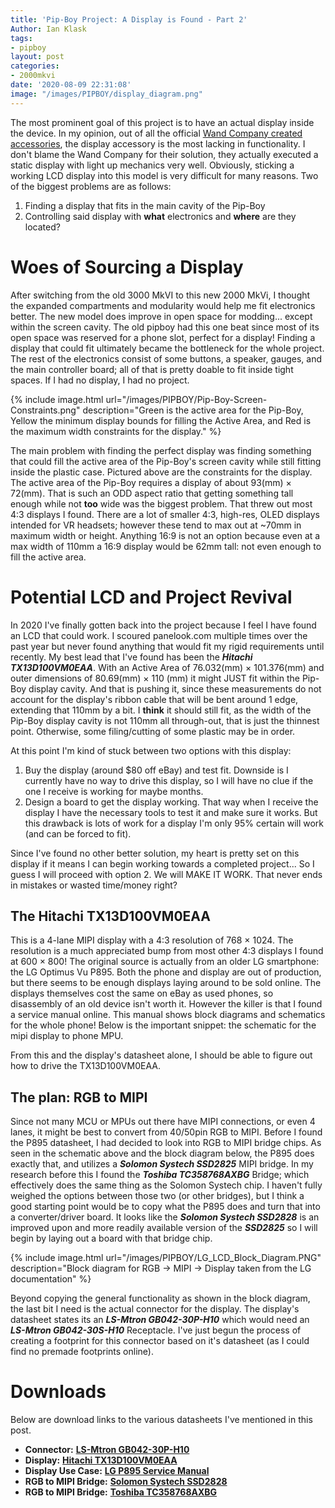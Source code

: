 ```yaml
---
title: 'Pip-Boy Project: A Display is Found - Part 2'
Author: Ian Klask
tags:
- pipboy
layout: post
categories:
- 2000mkvi
date: '2020-08-09 22:31:08'
image: "/images/PIPBOY/display_diagram.png"
---
```


The most prominent goal of this project is to have an actual display inside the device. In my opinion, out of all the official [Wand Company created accessories](https://www.thewandcompany.com/pip-boy-accessories/), the display accessory is the most lacking in functionality. I don't blame the Wand Company for their solution, they actually executed a static display with light up mechanics very well. Obviously, sticking a working LCD display into this model is very difficult for many reasons. Two of the biggest problems are as follows:
1. Finding a display that fits in the main cavity of the Pip-Boy
2. Controlling said display with **what** electronics and **where** are they located?

# Woes of Sourcing a Display

After switching from the old 3000 MkVI to this new 2000 MkVi, I thought the expanded compartments and modularity would help me fit electronics better. The new model does improve in open space for modding... except within the screen cavity. The old pipboy had this one beat since most of its open space was reserved for a phone slot, perfect for a display! Finding a display that could fit ultimately became the bottleneck for the whole project. The rest of the electronics consist of some buttons, a speaker, gauges, and the main controller board; all of that is pretty doable to fit inside tight spaces. If I had no display, I had no project.

{% include image.html url="/images/PIPBOY/Pip-Boy-Screen-Constraints.png" description="Green is the active area for the Pip-Boy, Yellow the minimum display bounds for filling the Active Area, and Red is the maximum width constraints for the display." %}

The main problem with finding the perfect display was finding something that could fill the active area of the Pip-Boy's screen cavity while still fitting inside the plastic case. Pictured above are the constraints for the display. The active area of the Pip-Boy requires a display of about 93(mm) × 72(mm). That is such an ODD aspect ratio that getting something tall enough while not **too** wide was the biggest problem. That threw out most 4:3 displays I found. There are a lot of smaller 4:3, high-res, OLED displays intended for VR headsets; however these tend to max out at ~70mm in maximum width or height. Anything 16:9 is not an option because even at a max width of 110mm a 16:9 display would be 62mm tall: not even enough to fill the active area.

# Potential LCD and Project Revival

In 2020 I've finally gotten back into the project because I feel I have found an LCD that could work. I scoured panelook.com multiple times over the past year but never found anything that would fit my rigid requirements until recently. My best lead that I've found has been the ***Hitachi TX13D100VM0EAA***. With an Active Area of 76.032(mm) × 101.376(mm) and outer dimensions of 80.69(mm) × 110 (mm) it might JUST fit within the Pip-Boy display cavity. And that is pushing it, since these measurements do not account for the display's ribbon cable that will be bent around 1 edge, extending that 110mm by a bit. I **think** it should still fit, as the width of the Pip-Boy display cavity is not 110mm all through-out, that is just the thinnest point. Otherwise, some filing/cutting of some plastic may be in order.

At this point I'm kind of stuck between two options with this display:
1. Buy the display (around $80 off eBay) and test fit. Downside is I currently have no way to drive this display, so I will have no clue if the one I receive is working for maybe months.
2. Design a board to get the display working. That way when I receive the display I have the necessary tools to test it and make sure it works. But this drawback is lots of work for a display I'm only 95% certain will work (and can be forced to fit).

Since I've found no other better solution, my heart is pretty set on this display if it means I can begin working towards a completed project... So I guess I will proceed with option 2. We will MAKE IT WORK. That never ends in mistakes or wasted time/money right?
## The Hitachi TX13D100VM0EAA
This is a 4-lane MIPI display with a 4:3 resolution of 768 × 1024. The resolution is a much appreciated bump from most other 4:3 displays I found at 600 × 800! The original source is actually from an older LG smartphone: the LG Optimus Vu P895. Both the phone and display are out of production, but there seems to be enough displays laying around to be sold online. The displays themselves cost the same on eBay as used phones, so disassembly of an old device isn't worth it. However the killer is that I found a service manual online. This manual shows block diagrams and schematics for the whole phone! Below is the important snippet: the schematic for the mipi display to phone MPU.

From this and the display's datasheet alone, I should be able to figure out how to drive the TX13D100VM0EAA.
<object data="{{ 'images/PIPBOY/LG_p895-LCD-Schematic.pdf' | relative_url }}" width="100%" height="700" type='application/pdf'></object>

## The plan: RGB to MIPI
Since not many MCU or MPUs out there have MIPI connections, or even 4 lanes, it might be best to convert from 40/50pin RGB to MIPI. Before I found the P895 datasheet, I had decided to look into RGB to MIPI bridge chips. As seen in the schematic above and the block diagram below, the P895 does exactly that, and utilizes a ***Solomon Systech SSD2825*** MIPI bridge. In my research before this I found the ***Toshiba TC358768AXBG*** Bridge; which effectively does the same thing as the Solomon Systech chip. I haven't fully weighed the options between those two (or other bridges), but I think a good starting point would be to copy what the P895 does and turn that into a converter/driver board. It looks like the ***Solomon Systech SSD2828*** is an improved upon and more readily available version of the ***SSD2825*** so I will begin by laying out a board with that bridge chip.

{% include image.html url="/images/PIPBOY/LG_LCD_Block_Diagram.PNG" description="Block diagram for RGB -> MIPI -> Display taken from the LG documentation" %}

Beyond copying the general functionality as shown in the block diagram, the last bit I need is the actual connector for the display. The display's datasheet states its an ***LS-Mtron GB042-30P-H10*** which would need an ***LS-Mtron  GB042-30S-H10*** Receptacle. I've just begun the process of creating a footprint for this connector based on it's datasheet (as I could find no premade footprints online).

# Downloads
Below are download links to the various datasheets I've mentioned in this post.
* **Connector:** [**LS-Mtron GB042-30P-H10**](/assets/docs/)
* **Display:** [**Hitachi TX13D100VM0EAA**](/assets/docs/)
* **Display Use Case:** [**LG P895 Service Manual**](/assets/docs/)
* **RGB to MIPI Bridge:** [**Solomon Systech SSD2828**](/assets/docs/)
* **RGB to MIPI Bridge:** [**Toshiba TC358768AXBG**](/assets/docs/)